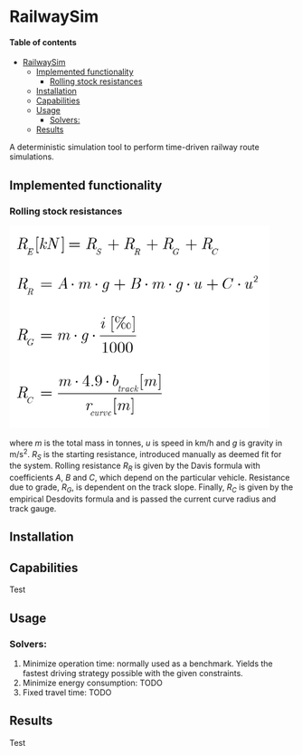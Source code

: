 # RailwaySim

#### Table of contents  <!-- omit in toc -->

- [RailwaySim](#railwaysim)
  - [Implemented functionality](#implemented-functionality)
    - [Rolling stock resistances](#rolling-stock-resistances)
  - [Installation](#installation)
  - [Capabilities](#capabilities)
  - [Usage](#usage)
    - [Solvers:](#solvers)
  - [Results](#results)



A deterministic simulation tool to perform time-driven railway route simulations. 
## Implemented functionality


### Rolling stock resistances


<img src="resources/images/formulas/Resistances.png" alt="resistances" width="460"/>

where <i>m</i> is the total mass in tonnes, <i>u</i> is speed in km/h and <i>g</i> is gravity in m/s<sup>2</sup>. <i>R<sub>S</sub></i> is the starting resistance, introduced manually as deemed fit for the system. Rolling resistance <i>R<sub>R</sub></i> is given by the Davis formula with coefficients <i>A</i>, <i>B</i> and <i>C</i>, which depend on the particular vehicle. Resistance due to grade, <i>R<sub>G</sub></i>, is dependent on the track slope. Finally, <i>R<sub>C</sub></i> is given by the empirical Desdovits formula and is passed the current curve radius and track gauge.       
## Installation


## Capabilities

Test

## Usage
### Solvers:
1. Minimize operation time: normally used as a benchmark. Yields the fastest driving strategy possible with the given constraints.
2. Minimize energy consumption: TODO
3. Fixed travel time: TODO
## Results

Test


